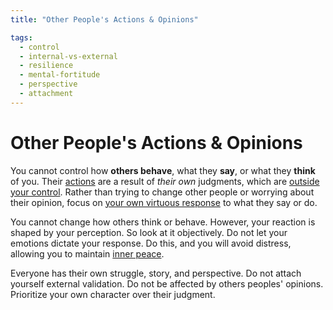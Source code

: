 ```yaml
---
title: "Other People's Actions & Opinions"

tags:
  - control
  - internal-vs-external
  - resilience
  - mental-fortitude
  - perspective
  - attachment
---
```


# Other People's Actions & Opinions

You cannot control how **others behave**, what they **say**, or what they
**think** of you. Their [actions](actions.md) are a result of *their own*
judgments, which are [outside your
control](dichotomy-control.md#what-is-outside-our-control). Rather than trying
to change other people or worrying about their opinion, focus on [your own
virtuous response](acting-virtue.md) to what they say or do.

You cannot change how others think or behave. However, your reaction is shaped
by your perception. So look at it objectively. Do not let your emotions dictate
your response. Do this, and you will avoid distress, allowing you to maintain
[inner peace](freedom-disturbance.md).

Everyone has their own struggle, story, and perspective. Do not attach yourself
external validation. Do not be affected by others peoples' opinions. Prioritize
your own character over their judgment.
